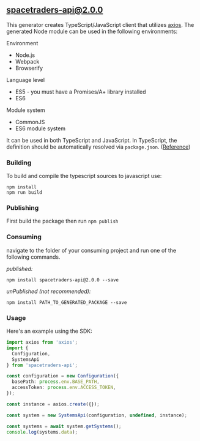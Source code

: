 ## spacetraders-api@2.0.0

This generator creates TypeScript/JavaScript client that utilizes [axios](https://github.com/axios/axios). The generated Node module can be used in the following environments:

Environment
* Node.js
* Webpack
* Browserify

Language level
* ES5 - you must have a Promises/A+ library installed
* ES6

Module system
* CommonJS
* ES6 module system

It can be used in both TypeScript and JavaScript. In TypeScript, the definition should be automatically resolved via `package.json`. ([Reference](http://www.typescriptlang.org/docs/handbook/typings-for-npm-packages.html))

### Building

To build and compile the typescript sources to javascript use:
```
npm install
npm run build
```

### Publishing

First build the package then run ```npm publish```

### Consuming

navigate to the folder of your consuming project and run one of the following commands.

_published:_

```
npm install spacetraders-api@2.0.0 --save
```

_unPublished (not recommended):_

```
npm install PATH_TO_GENERATED_PACKAGE --save
```

### Usage

Here's an example using the SDK:
```ts
import axios from 'axios';
import {
  Configuration,
  SystemsApi
} from 'spacetraders-api';

const configuration = new Configuration({
  basePath: process.env.BASE_PATH,
  accessToken: process.env.ACCESS_TOKEN,
});

const instance = axios.create({});

const system = new SystemsApi(configuration, undefined, instance);

const systems = await system.getSystems();
console.log(systems.data);
```
